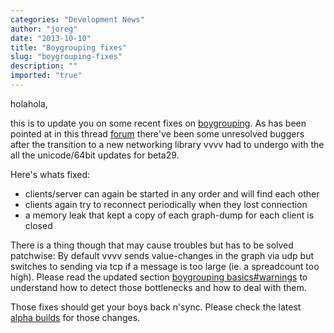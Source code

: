 ```yaml
---
categories: "Development News"
author: "joreg"
date: "2013-10-10"
title: "Boygrouping fixes"
slug: "boygrouping-fixes"
description: ""
imported: "true"
---
```



holahola,

this is to update you on some recent fixes on [boygrouping](https://betadocs.vvvv.org/using-vvvv/boygrouping/index.html). As has been pointed at in this thread [forum](forum) there've been some unresolved buggers after the transition to a new networking library vvvv had to undergo with the all the unicode/64bit updates for beta29. 

Here's whats fixed:
* clients/server can again be started in any order and will find each other
* clients again try to reconnect periodically when they lost connection
* a memory leak that kept a copy of each graph-dump for each client is closed

There is a thing though that may cause troubles but has to be solved patchwise: By default vvvv sends value-changes in the graph via udp but switches to sending via tcp if a message is too large (ie. a spreadcount too high). Please read the updated section [boygrouping basics#warnings](https://betadocs.vvvv.org/using-vvvv/boygrouping/index.html) to understand how to detect those bottlenecks and how to deal with them. 

Those fixes should get your boys back n'sync. 
Please check the latest [alpha builds](https://vvvv.org/downloads/previews) for those changes. 